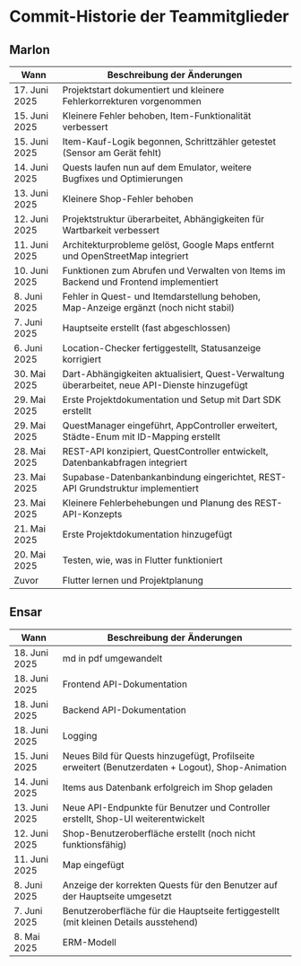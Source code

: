 # Commit-Historie der Teammitglieder

## Marlon

| Wann           | Beschreibung der Änderungen                                                                 |
|----------------|---------------------------------------------------------------------------------------------|
| 17. Juni 2025  | Projektstart dokumentiert und kleinere Fehlerkorrekturen vorgenommen                        |
| 15. Juni 2025  | Kleinere Fehler behoben, Item-Funktionalität verbessert                                     |
| 15. Juni 2025  | Item-Kauf-Logik begonnen, Schrittzähler getestet (Sensor am Gerät fehlt)                   |
| 14. Juni 2025  | Quests laufen nun auf dem Emulator, weitere Bugfixes und Optimierungen                      |
| 13. Juni 2025  | Kleinere Shop-Fehler behoben                                                                |
| 12. Juni 2025  | Projektstruktur überarbeitet, Abhängigkeiten für Wartbarkeit verbessert                     |
| 11. Juni 2025  | Architekturprobleme gelöst, Google Maps entfernt und OpenStreetMap integriert              |
| 10. Juni 2025  | Funktionen zum Abrufen und Verwalten von Items im Backend und Frontend implementiert       |
| 8. Juni 2025   | Fehler in Quest- und Itemdarstellung behoben, Map-Anzeige ergänzt (noch nicht stabil)      |
| 7. Juni 2025   | Hauptseite erstellt (fast abgeschlossen)                                                    |
| 6. Juni 2025   | Location-Checker fertiggestellt, Statusanzeige korrigiert                                   |
| 30. Mai 2025   | Dart-Abhängigkeiten aktualisiert, Quest-Verwaltung überarbeitet, neue API-Dienste hinzugefügt |
| 29. Mai 2025   | Erste Projektdokumentation und Setup mit Dart SDK erstellt                                  |
| 29. Mai 2025   | QuestManager eingeführt, AppController erweitert, Städte-Enum mit ID-Mapping erstellt       |
| 28. Mai 2025   | REST-API konzipiert, QuestController entwickelt, Datenbankabfragen integriert               |
| 23. Mai 2025   | Supabase-Datenbankanbindung eingerichtet, REST-API Grundstruktur implementiert             |
| 23. Mai 2025   | Kleinere Fehlerbehebungen und Planung des REST-API-Konzepts                                 |
| 21. Mai 2025   | Erste Projektdokumentation hinzugefügt                                                      |
| 20. Mai 2025   | Testen, wie, was in Flutter funktioniert                                                     |
| Zuvor          | Flutter lernen und Projektplanung                                                           |

## Ensar

| Wann           | Beschreibung der Änderungen                                                                 |
|----------------|---------------------------------------------------------------------------------------------|
| 18. Juni 2025  | md in pdf umgewandelt                                                                 |
| 18. Juni 2025  | Frontend API-Dokumentation                                                                  |
| 18. Juni 2025  | Backend API-Dokumentation                                                                   |
| 18. Juni 2025  | Logging                                                                                      |
| 15. Juni 2025  | Neues Bild für Quests hinzugefügt, Profilseite erweitert (Benutzerdaten + Logout), Shop-Animation |
| 14. Juni 2025  | Items aus Datenbank erfolgreich im Shop geladen                                             |
| 13. Juni 2025  | Neue API-Endpunkte für Benutzer und Controller erstellt, Shop-UI weiterentwickelt          |
| 12. Juni 2025  | Shop-Benutzeroberfläche erstellt (noch nicht funktionsfähig)                               |
| 11. Juni 2025  | Map eingefügt                                                                               |
| 8. Juni 2025   | Anzeige der korrekten Quests für den Benutzer auf der Hauptseite umgesetzt                 |
| 7. Juni 2025   | Benutzeroberfläche für die Hauptseite fertiggestellt (mit kleinen Details ausstehend)      |
| 8. Mai 2025    | ERM-Modell             
